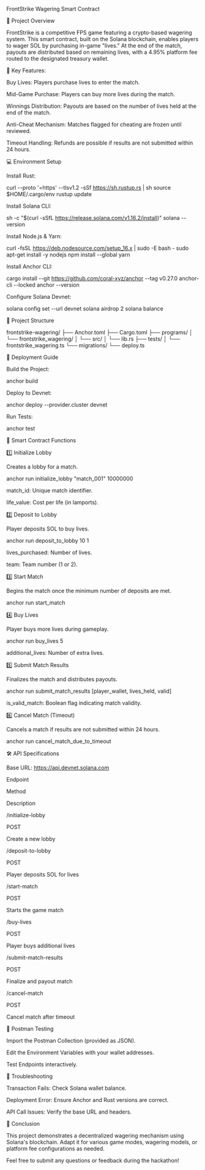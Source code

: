 FrontStrike Wagering Smart Contract

📖 Project Overview

FrontStrike is a competitive FPS game featuring a crypto-based wagering system. This smart contract, built on the Solana blockchain, enables players to wager SOL by purchasing in-game "lives." At the end of the match, payouts are distributed based on remaining lives, with a 4.95% platform fee routed to the designated treasury wallet.

🔑 Key Features:

Buy Lives: Players purchase lives to enter the match.

Mid-Game Purchase: Players can buy more lives during the match.

Winnings Distribution: Payouts are based on the number of lives held at the end of the match.

Anti-Cheat Mechanism: Matches flagged for cheating are frozen until reviewed.

Timeout Handling: Refunds are possible if results are not submitted within 24 hours.

💻 Environment Setup

Install Rust:

curl --proto '=https' --tlsv1.2 -sSf https://sh.rustup.rs | sh
source $HOME/.cargo/env
rustup update

Install Solana CLI:

sh -c "$(curl -sSfL https://release.solana.com/v1.16.2/install)"
solana --version

Install Node.js & Yarn:

curl -fsSL https://deb.nodesource.com/setup_16.x | sudo -E bash -
sudo apt-get install -y nodejs
npm install --global yarn

Install Anchor CLI:

cargo install --git https://github.com/coral-xyz/anchor --tag v0.27.0 anchor-cli --locked
anchor --version

Configure Solana Devnet:

solana config set --url devnet
solana airdrop 2
solana balance

📂 Project Structure

frontstrike-wagering/
├── Anchor.toml
├── Cargo.toml
├── programs/
│   └── frontstrike_wagering/
│       └── src/
│           └── lib.rs
├── tests/
│   └── frontstrike_wagering.ts
└── migrations/
    └── deploy.ts

🚀 Deployment Guide

Build the Project:

anchor build

Deploy to Devnet:

anchor deploy --provider.cluster devnet

Run Tests:

anchor test

📝 Smart Contract Functions

1️⃣ Initialize Lobby

Creates a lobby for a match.

anchor run initialize_lobby "match_001" 10000000

match_id: Unique match identifier.

life_value: Cost per life (in lamports).

2️⃣ Deposit to Lobby

Player deposits SOL to buy lives.

anchor run deposit_to_lobby 10 1

lives_purchased: Number of lives.

team: Team number (1 or 2).

3️⃣ Start Match

Begins the match once the minimum number of deposits are met.

anchor run start_match

4️⃣ Buy Lives

Player buys more lives during gameplay.

anchor run buy_lives 5

additional_lives: Number of extra lives.

5️⃣ Submit Match Results

Finalizes the match and distributes payouts.

anchor run submit_match_results [player_wallet, lives_held, valid]

is_valid_match: Boolean flag indicating match validity.

6️⃣ Cancel Match (Timeout)

Cancels a match if results are not submitted within 24 hours.

anchor run cancel_match_due_to_timeout

🛠️ API Specifications

Base URL: https://api.devnet.solana.com

Endpoint

Method

Description

/initialize-lobby

POST

Create a new lobby

/deposit-to-lobby

POST

Player deposits SOL for lives

/start-match

POST

Starts the game match

/buy-lives

POST

Player buys additional lives

/submit-match-results

POST

Finalize and payout match

/cancel-match

POST

Cancel match after timeout

🧪 Postman Testing

Import the Postman Collection (provided as JSON).

Edit the Environment Variables with your wallet addresses.

Test Endpoints interactively.

📝 Troubleshooting

Transaction Fails: Check Solana wallet balance.

Deployment Error: Ensure Anchor and Rust versions are correct.

API Call Issues: Verify the base URL and headers.

🏁 Conclusion

This project demonstrates a decentralized wagering mechanism using Solana's blockchain. Adapt it for various game modes, wagering models, or platform fee configurations as needed.

Feel free to submit any questions or feedback during the hackathon!
